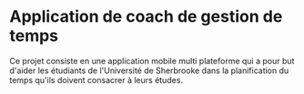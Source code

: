 # Application de coach de gestion de temps

Ce projet consiste en une application mobile multi plateforme qui a pour but 
d'aider les étudiants de l'Université de Sherbrooke dans la planification 
du temps qu'ils doivent consacrer à leurs études.

